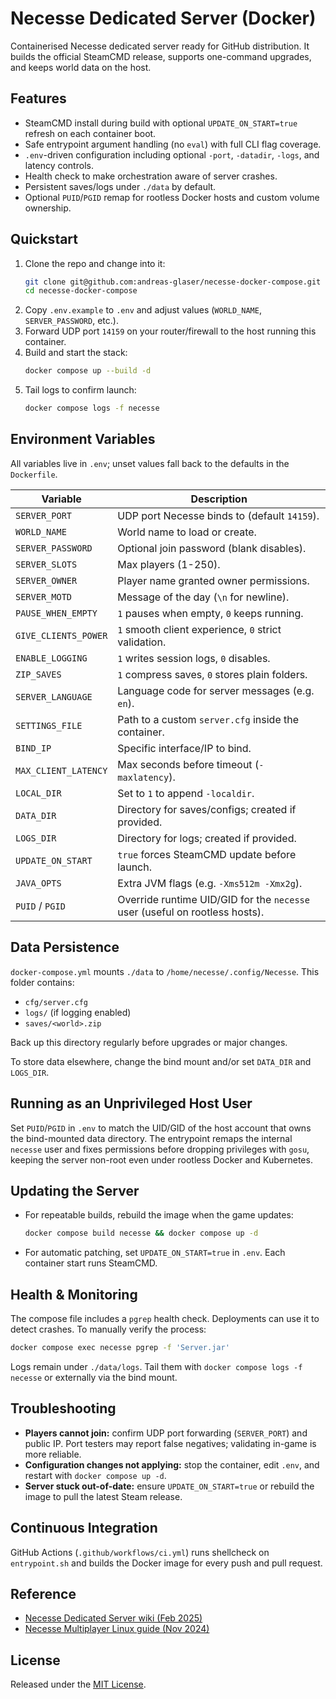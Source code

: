 # Necesse Dedicated Server (Docker)

Containerised Necesse dedicated server ready for GitHub distribution. It builds the official SteamCMD release, supports one-command upgrades, and keeps world data on the host.

## Features
- SteamCMD install during build with optional `UPDATE_ON_START=true` refresh on each container boot.
- Safe entrypoint argument handling (no `eval`) with full CLI flag coverage.
- `.env`-driven configuration including optional `-port`, `-datadir`, `-logs`, and latency controls.
- Health check to make orchestration aware of server crashes.
- Persistent saves/logs under `./data` by default.
- Optional `PUID`/`PGID` remap for rootless Docker hosts and custom volume ownership.

## Quickstart
1. Clone the repo and change into it:
   ```bash
   git clone git@github.com:andreas-glaser/necesse-docker-compose.git
   cd necesse-docker-compose
   ```
2. Copy `.env.example` to `.env` and adjust values (`WORLD_NAME`, `SERVER_PASSWORD`, etc.).
3. Forward UDP port `14159` on your router/firewall to the host running this container.
4. Build and start the stack:
   ```bash
   docker compose up --build -d
   ```
5. Tail logs to confirm launch:
   ```bash
   docker compose logs -f necesse
   ```

## Environment Variables

All variables live in `.env`; unset values fall back to the defaults in the `Dockerfile`.

| Variable | Description |
| --- | --- |
| `SERVER_PORT` | UDP port Necesse binds to (default `14159`). |
| `WORLD_NAME` | World name to load or create. |
| `SERVER_PASSWORD` | Optional join password (blank disables). |
| `SERVER_SLOTS` | Max players (1-250). |
| `SERVER_OWNER` | Player name granted owner permissions. |
| `SERVER_MOTD` | Message of the day (`\n` for newline). |
| `PAUSE_WHEN_EMPTY` | `1` pauses when empty, `0` keeps running. |
| `GIVE_CLIENTS_POWER` | `1` smooth client experience, `0` strict validation. |
| `ENABLE_LOGGING` | `1` writes session logs, `0` disables. |
| `ZIP_SAVES` | `1` compress saves, `0` stores plain folders. |
| `SERVER_LANGUAGE` | Language code for server messages (e.g. `en`). |
| `SETTINGS_FILE` | Path to a custom `server.cfg` inside the container. |
| `BIND_IP` | Specific interface/IP to bind. |
| `MAX_CLIENT_LATENCY` | Max seconds before timeout (`-maxlatency`). |
| `LOCAL_DIR` | Set to `1` to append `-localdir`. |
| `DATA_DIR` | Directory for saves/configs; created if provided. |
| `LOGS_DIR` | Directory for logs; created if provided. |
| `UPDATE_ON_START` | `true` forces SteamCMD update before launch. |
| `JAVA_OPTS` | Extra JVM flags (e.g. `-Xms512m -Xmx2g`). |
| `PUID` / `PGID` | Override runtime UID/GID for the `necesse` user (useful on rootless hosts). |

## Data Persistence

`docker-compose.yml` mounts `./data` to `/home/necesse/.config/Necesse`. This folder contains:
- `cfg/server.cfg`
- `logs/` (if logging enabled)
- `saves/<world>.zip`

Back up this directory regularly before upgrades or major changes.

To store data elsewhere, change the bind mount and/or set `DATA_DIR` and `LOGS_DIR`.

## Running as an Unprivileged Host User

Set `PUID`/`PGID` in `.env` to match the UID/GID of the host account that owns the bind-mounted data directory. The entrypoint remaps the internal `necesse` user and fixes permissions before dropping privileges with `gosu`, keeping the server non-root even under rootless Docker and Kubernetes.

## Updating the Server

- For repeatable builds, rebuild the image when the game updates:
  ```bash
  docker compose build necesse && docker compose up -d
  ```
- For automatic patching, set `UPDATE_ON_START=true` in `.env`. Each container start runs SteamCMD.

## Health & Monitoring

The compose file includes a `pgrep` health check. Deployments can use it to detect crashes. To manually verify the process:
```bash
docker compose exec necesse pgrep -f 'Server.jar'
```

Logs remain under `./data/logs`. Tail them with `docker compose logs -f necesse` or externally via the bind mount.

## Troubleshooting

- **Players cannot join:** confirm UDP port forwarding (`SERVER_PORT`) and public IP. Port testers may report false negatives; validating in-game is more reliable.
- **Configuration changes not applying:** stop the container, edit `.env`, and restart with `docker compose up -d`.
- **Server stuck out-of-date:** ensure `UPDATE_ON_START=true` or rebuild the image to pull the latest Steam release.

## Continuous Integration

GitHub Actions (`.github/workflows/ci.yml`) runs shellcheck on `entrypoint.sh` and builds the Docker image for every push and pull request.

## Reference

- [Necesse Dedicated Server wiki (Feb 2025)](https://wiki.necesse.net/wiki/Dedicated_server)  
- [Necesse Multiplayer Linux guide (Nov 2024)](https://wiki.necesse.net/wiki/Multiplayer-Linux)

## License

Released under the [MIT License](LICENSE).
